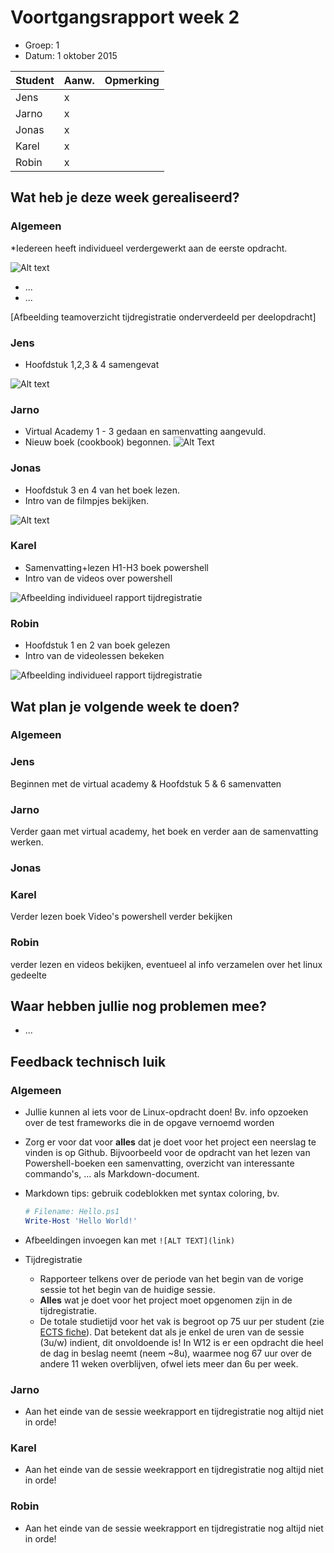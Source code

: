 # Voortgangsrapport week 2

* Groep: 1
* Datum: 1 oktober 2015

| Student  | Aanw. | Opmerking |
| :---     | :---  | :---      |
| Jens |  x   |           |
| Jarno |  x  |           |
| Jonas |  x  |           |
| Karel |  x  |           |
| Robin |  x  |           |

## Wat heb je deze week gerealiseerd?

### Algemeen

*Iedereen heeft individueel verdergewerkt aan de eerste opdracht. 

![Alt text](http://i.imgur.com/47mZ4Y7.png)

* ...
* ...

[Afbeelding teamoverzicht tijdregistratie onderverdeeld per deelopdracht]

### Jens

* Hoofdstuk 1,2,3 & 4 samengevat

![Alt text](http://i.imgur.com/pdZLy5z.png)


### Jarno

* Virtual Academy 1 - 3 gedaan en samenvatting aangevuld.
* Nieuw boek (cookbook) begonnen.
![Alt Text](http://i.imgur.com/nd5rykv.png)

### Jonas

* Hoofdstuk 3 en 4 van het boek lezen. 
* Intro van de filmpjes bekijken. 

![Alt text](http://i.imgur.com/f9Y4puG.png)

### Karel

* Samenvatting+lezen H1-H3 boek powershell
* Intro van de videos over powershell

![Afbeelding individueel rapport tijdregistratie](http://i.imgur.com/uAiMI3d.jpg)

### Robin

* Hoofdstuk 1 en 2 van boek gelezen
* Intro van de videolessen bekeken

![Afbeelding individueel rapport tijdregistratie](https://i.gyazo.com/aa12304495d5bf2712c07db5aa0ae691.png)


## Wat plan je volgende week te doen?

### Algemeen
### Jens
Beginnen met de virtual academy & Hoofdstuk 5 & 6 samenvatten
### Jarno
Verder gaan met virtual academy, het boek en verder aan de samenvatting werken.
### Jonas
### Karel
Verder lezen boek
Video's powershell verder bekijken
### Robin
verder lezen en videos bekijken, eventueel al info verzamelen over het linux gedeelte


## Waar hebben jullie nog problemen mee?

* ...

## Feedback technisch luik

### Algemeen

- Jullie kunnen al iets voor de Linux-opdracht doen! Bv. info opzoeken over de test frameworks die in de opgave vernoemd worden
- Zorg er voor dat voor **alles** dat je doet voor het project een neerslag te vinden is op Github. Bijvoorbeeld voor de opdracht van het lezen van Powershell-boeken een samenvatting, overzicht van interessante commando's, ... als Markdown-document.
- Markdown tips: gebruik codeblokken met syntax coloring, bv.

    ```PowerShell
    # Filename: Hello.ps1
    Write-Host 'Hello World!'
    ```
- Afbeeldingen invoegen kan met `![ALT TEXT](link)`
- Tijdregistratie 
    - Rapporteer telkens over de periode van het begin van de vorige sessie tot het begin van de huidige sessie.
    - **Alles** wat je doet voor het project moet opgenomen zijn in de tijdregistratie.
    - De totale studietijd voor het vak is begroot op 75 uur per student (zie [ECTS fiche](https://bamaflexweb.hogent.be/BMFUIDetailxOLOD.aspx?a=68558&b=5&c=1)). Dat betekent dat als je enkel de uren van de sessie (3u/w) indient, dit onvoldoende is! In W12 is er een opdracht die heel de dag in beslag neemt (neem ~8u), waarmee nog 67 uur over de andere 11 weken overblijven, ofwel iets meer dan 6u per week.

### Jarno

- Aan het einde van de sessie weekrapport en tijdregistratie nog altijd niet in orde!

### Karel

- Aan het einde van de sessie weekrapport en tijdregistratie nog altijd niet in orde!

### Robin

- Aan het einde van de sessie weekrapport en tijdregistratie nog altijd niet in orde!
